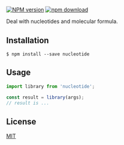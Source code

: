 #

[![NPM version][npm-image]][npm-url]
[![npm download][download-image]][download-url]

Deal with nucleotides and molecular formula.

## Installation

`$ npm install --save nucleotide`

## Usage

```js
import library from 'nucleotide';

const result = library(args);
// result is ...
```

## License

[MIT](./LICENSE)

[npm-image]: https://img.shields.io/npm/v/nucleotide.svg?style=flat-square
[npm-url]: https://www.npmjs.com/package/nucleotide
[download-image]: https://img.shields.io/npm/dm/nucleotide.svg?style=flat-square
[download-url]: https://www.npmjs.com/package/nucleotide
